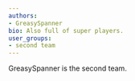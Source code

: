 ```yaml
---
authors:
- GreasySpanner
bio: Also full of super players.
user_groups: 
- second team
---
```


GreasySpanner is the second team.